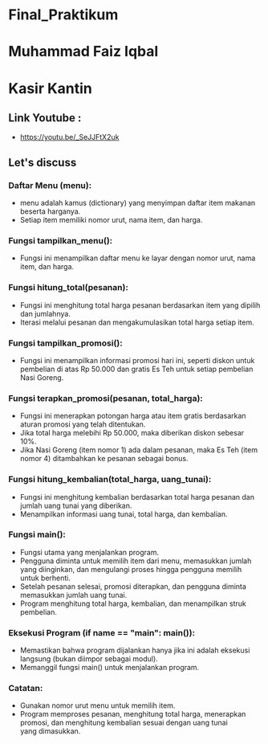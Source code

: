 # Final_Praktikum
# Muhammad Faiz Iqbal
# Kasir Kantin

## Link Youtube :
   - https://youtu.be/_SeJJFtX2uk
## Let's discuss 
### Daftar Menu (menu):
   - menu adalah kamus (dictionary) yang menyimpan daftar item makanan beserta harganya.
   - Setiap item memiliki nomor urut, nama item, dan harga.

### Fungsi tampilkan_menu():
   - Fungsi ini menampilkan daftar menu ke layar dengan nomor urut, nama item, dan harga.

### Fungsi hitung_total(pesanan):
   - Fungsi ini menghitung total harga pesanan berdasarkan item yang dipilih dan jumlahnya.
   - Iterasi melalui pesanan dan mengakumulasikan total harga setiap item.

### Fungsi tampilkan_promosi():
   - Fungsi ini menampilkan informasi promosi hari ini, seperti diskon untuk pembelian di atas Rp 50.000 dan gratis Es Teh untuk setiap pembelian Nasi Goreng.

### Fungsi terapkan_promosi(pesanan, total_harga):
   - Fungsi ini menerapkan potongan harga atau item gratis berdasarkan aturan promosi yang telah ditentukan.
   - Jika total harga melebihi Rp 50.000, maka diberikan diskon sebesar 10%.
   - Jika Nasi Goreng (item nomor 1) ada dalam pesanan, maka Es Teh (item nomor 4) ditambahkan ke pesanan sebagai bonus.

### Fungsi hitung_kembalian(total_harga, uang_tunai):
   - Fungsi ini menghitung kembalian berdasarkan total harga pesanan dan jumlah uang tunai yang diberikan.
   - Menampilkan informasi uang tunai, total harga, dan kembalian.

### Fungsi main():
   - Fungsi utama yang menjalankan program.
   - Pengguna diminta untuk memilih item dari menu, memasukkan jumlah yang diinginkan, dan mengulangi proses hingga pengguna memilih untuk berhenti.
   - Setelah pesanan selesai, promosi diterapkan, dan pengguna diminta memasukkan jumlah uang tunai.
   - Program menghitung total harga, kembalian, dan menampilkan struk pembelian.

### Eksekusi Program (if __name__ == "__main__": main()):
   - Memastikan bahwa program dijalankan hanya jika ini adalah eksekusi langsung (bukan diimpor sebagai modul).
   - Memanggil fungsi main() untuk menjalankan program.

### Catatan:
   - Gunakan nomor urut menu untuk memilih item.
   - Program memproses pesanan, menghitung total harga, menerapkan promosi, dan menghitung kembalian sesuai dengan uang tunai yang dimasukkan.

